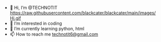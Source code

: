 - 👋 Hi, I’m @TECHNOTIT https://raw.githubusercontent.com/blackcater/blackcater/main/images/Hi.gif
- 👀 I’m interested in coding
- 🌱 I’m currently learning python, html
- 📫 How to reach me technotit6@gmail.com

<!---
TECHNOTIT/TECHNOTIT is a ✨ special ✨ repository because its `README.md` (this file) appears on your GitHub profile.
You can click the Preview link to take a look at your changes.
--->
